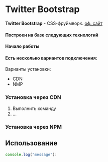 # Twitter Bootstrap

**Twitter Bootstrap** - CSS-фруймворк. [оф. сайт](https://getboostrap.com)
#### Построен на базе следующих технологий

#### Начало работы
#### Есть несколько вариантов подключения:

Варианты установки:
* CDN
* NMP


### Установка через CDN

1. Выполнить команду
1. ...

### Установка через NPM

## Использование

```javascript
console.log("message"):


```

